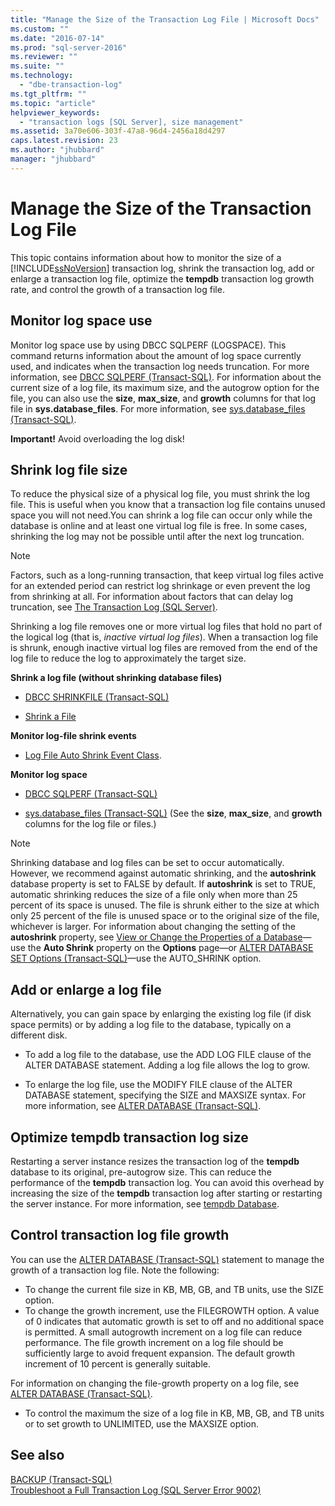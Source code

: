 ```yaml
---
title: "Manage the Size of the Transaction Log File | Microsoft Docs"
ms.custom: ""
ms.date: "2016-07-14"
ms.prod: "sql-server-2016"
ms.reviewer: ""
ms.suite: ""
ms.technology: 
  - "dbe-transaction-log"
ms.tgt_pltfrm: ""
ms.topic: "article"
helpviewer_keywords: 
  - "transaction logs [SQL Server], size management"
ms.assetid: 3a70e606-303f-47a8-96d4-2456a18d4297
caps.latest.revision: 23
ms.author: "jhubbard"
manager: "jhubbard"
---
```

# Manage the Size of the Transaction Log File
This topic contains information about how to monitor the size of a [!INCLUDE[ssNoVersion](../../advanced-analytics/r-services/includes/ssnoversion-md.md)] transaction log, shrink the transaction log, add or enlarge a transaction log file, optimize the **tempdb** transaction log growth rate, and control the growth of a transaction log file.  

  ##  <a name="MonitorSpaceUse"></a> Monitor log space use  
Monitor log space use by using DBCC SQLPERF (LOGSPACE). This command returns information about the amount of log space currently used, and indicates when the transaction log needs truncation. For more information, see [DBCC SQLPERF &#40;Transact-SQL&#41;](../../t-sql/database-console-commands/dbcc-sqlperf-transact-sql.md). For information about the current size of a log file, its maximum size, and the autogrow option for the file, you can also use the **size**, **max_size**, and **growth** columns for that log file in **sys.database_files**. For more information, see [sys.database_files &#40;Transact-SQL&#41;](../../relational-databases/system-catalog-views/sys.database-files-transact-sql.md).  
  
**Important!** Avoid overloading the log disk!  

  
##  <a name="ShrinkSize"></a> Shrink log file size  
 To reduce the physical size of a physical log file, you must shrink the log file. This is useful when you know that a transaction log file contains unused space you will not need.You can shrink a log file can occur only while the database is online and at least one virtual log file is free. In some cases, shrinking the log may not be possible until after the next log truncation.  
  
> [!NOTE]
>  Factors, such as a long-running transaction, that keep virtual log files active for an extended period can restrict log shrinkage or even prevent the log from shrinking at all. For information about factors that can delay log truncation, see [The Transaction Log &#40;SQL Server&#41;](../../relational-databases/logs/the-transaction-log-sql-server.md).  
  
 Shrinking a log file removes one or more virtual log files that hold no part of the logical log (that is, *inactive virtual log files*). When a transaction log file is shrunk, enough inactive virtual log files are removed from the end of the log file to reduce the log to approximately the target size.  
  
 **Shrink a log file (without shrinking database files)**  
  
-   [DBCC SHRINKFILE &#40;Transact-SQL&#41;](../../t-sql/database-console-commands/dbcc-shrinkfile-transact-sql.md)  
  
-   [Shrink a File](../../relational-databases/databases/shrink-a-file.md)  
  
 **Monitor log-file shrink events**  
  
-   [Log File Auto Shrink Event Class](../../relational-databases/event-classes/log-file-auto-shrink-event-class.md).  
  
 **Monitor log space**  
  
-   [DBCC SQLPERF &#40;Transact-SQL&#41;](../../t-sql/database-console-commands/dbcc-sqlperf-transact-sql.md)  
  
-   [sys.database_files &#40;Transact-SQL&#41;](../../relational-databases/system-catalog-views/sys.database-files-transact-sql.md) (See the **size**, **max_size**, and **growth** columns for the log file or files.)  
  
> [!NOTE]
>  Shrinking database and log files can be set to occur automatically. However, we recommend against automatic shrinking, and the **autoshrink** database property is set to FALSE by default. If **autoshrink** is set to TRUE, automatic shrinking reduces the size of a file only when more than 25 percent of its space is unused. The file is shrunk either to the size at which only 25 percent of the file is unused space or to the original size of the file, whichever is larger. For information about changing the setting of the **autoshrink** property, see [View or Change the Properties of a Database](../../relational-databases/databases/view-or-change-the-properties-of-a-database.md)—use the **Auto Shrink** property on the **Options** page—or [ALTER DATABASE SET Options &#40;Transact-SQL&#41;](../Topic/ALTER%20DATABASE%20SET%20Options%20\(Transact-SQL\).md)—use the AUTO_SHRINK option.  
  

##  <a name="AddOrEnlarge"></a> Add or enlarge a log file  
 Alternatively, you can gain space by enlarging the existing log file (if disk space permits) or by adding a log file to the database, typically on a different disk.  
  
-   To add a log file to the database, use the ADD LOG FILE clause of the ALTER DATABASE statement. Adding a log file allows the log to grow.  
  
-   To enlarge the log file, use the MODIFY FILE clause of the ALTER DATABASE statement, specifying the SIZE and MAXSIZE syntax. For more information, see [ALTER DATABASE &#40;Transact-SQL&#41;](../../t-sql/statements/alter-database-transact-sql.md).  
    
  
##  <a name="tempdbOptimize"></a> Optimize tempdb transaction log size  
 Restarting a server instance resizes the transaction log of the **tempdb** database to its original, pre-autogrow size. This can reduce the performance of the **tempdb** transaction log. You can avoid this overhead by increasing the size of the **tempdb** transaction log after starting or restarting the server instance. For more information, see [tempdb Database](../../relational-databases/databases/tempdb-database.md).  
  
  
##  <a name="ControlGrowth"></a> Control transaction log file growth  
 You can use the [ALTER DATABASE &#40;Transact-SQL&#41;](../../t-sql/statements/alter-database-transact-sql.md) statement to manage the growth of a transaction log file. Note the following:  
  
-   To change the current file size in KB, MB, GB, and TB units, use the SIZE option.  
  -   To change the growth increment, use the FILEGROWTH option. A value of 0 indicates that automatic growth is set to off and no additional space is permitted. A small autogrowth increment on a log file can reduce performance. The file growth increment on a log file should be sufficiently large to avoid frequent expansion. The default growth increment of 10 percent is generally suitable.  

For information on changing the file-growth property on a log file, see [ALTER DATABASE (Transact-SQL)](https://msdn.microsoft.com/library/ms174269.aspx).  
  
-   To control the maximum the size of a log file in KB, MB, GB, and TB units or to set growth to UNLIMITED, use the MAXSIZE option.  
  
  
## See also  
 [BACKUP &#40;Transact-SQL&#41;](../../t-sql/statements/backup-transact-sql.md)   
 [Troubleshoot a Full Transaction Log &#40;SQL Server Error 9002&#41;](../../relational-databases/logs/troubleshoot-a-full-transaction-log-sql-server-error-9002.md)  
  
  